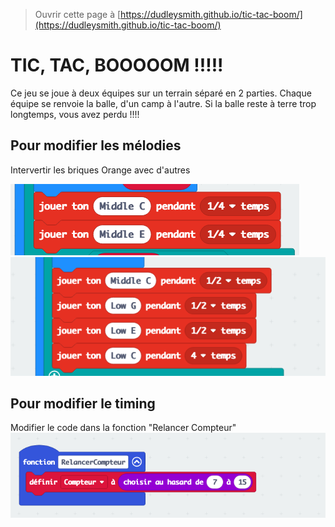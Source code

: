 
> Ouvrir cette page à [https://dudleysmith.github.io/tic-tac-boom/](https://dudleysmith.github.io/tic-tac-boom/)

# TIC, TAC, BOOOOOM !!!!!
Ce jeu se joue à deux équipes sur un terrain séparé en 2 parties.
Chaque équipe se renvoie la balle, d'un camp à l'autre.
Si la balle reste à terre trop longtemps, vous avez perdu !!!!

## Pour modifier les mélodies
Intervertir les briques Orange avec d'autres

![Mélodie 1](/Melodie1.png)
![Mélodie 2](/Melodie2.png)

## Pour modifier le timing
Modifier le code dans la fonction "Relancer Compteur"
![Timing](/Timing.png)
